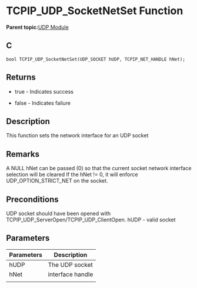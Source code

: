 # TCPIP\_UDP\_SocketNetSet Function

**Parent topic:**[UDP Module](GUID-D2D8E9C8-0778-41E2-8F0B-194954B92250.md)

## C

```
bool TCPIP_UDP_SocketNetSet(UDP_SOCKET hUDP, TCPIP_NET_HANDLE hNet); 
```

## Returns

-   true - Indicates success

-   false - Indicates failure


## Description

This function sets the network interface for an UDP socket

## Remarks

A NULL hNet can be passed \(0\) so that the current socket network interface selection will be cleared If the hNet != 0, it will enforce UDP\_OPTION\_STRICT\_NET on the socket.

## Preconditions

UDP socket should have been opened with TCPIP\_UDP\_ServerOpen/TCPIP\_UDP\_ClientOpen. hUDP - valid socket

## Parameters

|Parameters|Description|
|----------|-----------|
|hUDP|The UDP socket|
|hNet|interface handle|
|||


